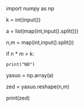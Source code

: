 import numpy as np

k = int(input())

a = list(map(int,input().split()))

n,m = map(int,input().split())

if n * m > k:

    print("NO")

yasuo = np.array(a)

zed = yasuo.reshape(n,m)

print(zed)
